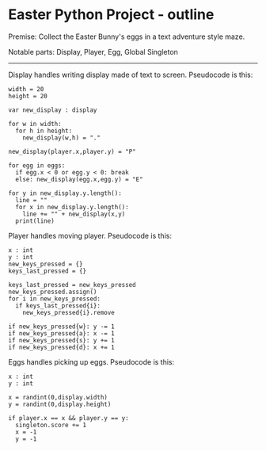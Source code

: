 # Easter Python Project - outline
Premise: Collect the Easter Bunny's eggs in a text adventure style maze.

Notable parts: Display, Player, Egg, Global Singleton

---

Display handles writing display made of text to screen. Pseudocode is this:
```
width = 20
height = 20

var new_display : display

for w in width:
  for h in height:
    new_display(w,h) = "."

new_display(player.x,player.y) = "P"

for egg in eggs:
  if egg.x < 0 or egg.y < 0: break
  else: new_display(egg.x,egg.y) = "E"

for y in new_display.y.length():
  line = ""
  for x in new_display.y.length():
    line += "" + new_display(x,y)
  print(line)
```

Player handles moving player. Pseudocode is this:
```
x : int
y : int
new_keys_pressed = {}
keys_last_pressed = {}

keys_last_pressed = new_keys_pressed
new_keys_pressed.assign()
for i in new_keys_pressed:
  if keys_last_pressed{i}:
    new_keys_pressed{i}.remove

if new_keys_pressed{w}: y -= 1
if new_keys_pressed{a}: x -= 1
if new_keys_pressed{s}: y += 1
if new_keys_pressed{d}: x += 1
```

Eggs handles picking up eggs. Pseudocode is this:
```
x : int
y : int

x = randint(0,display.width)
y = randint(0,display.height)

if player.x == x && player.y == y:
  singleton.score += 1
  x = -1
  y = -1
```
